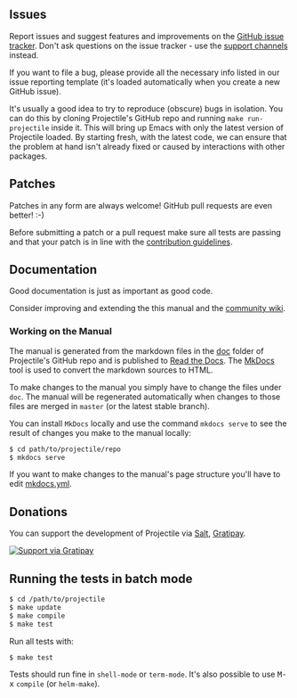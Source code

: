 ## Issues

Report issues and suggest features and improvements on the
[GitHub issue tracker](https://github.com/bbatsov/projectile/issues). Don't ask
questions on the issue tracker - use the [support channels](support.md) instead.

If you want to file a bug, please provide all the necessary info listed in
our issue reporting template (it's loaded automatically when you create a
new GitHub issue).

It's usually a good idea to try to reproduce (obscure) bugs in isolation. You
can do this by cloning Projectile's GitHub repo and running `make run-projectile` inside
it.  This will bring up Emacs with only the latest version of Projectile loaded. By
starting fresh, with the latest code, we can ensure that the problem at hand
isn't already fixed or caused by interactions with other packages.

## Patches

Patches in any form are always welcome! GitHub pull requests are even better! :-)

Before submitting a patch or a pull request make sure all tests are
passing and that your patch is in line with the [contribution
guidelines](https://github.com/bbatsov/projectile/blob/master/CONTRIBUTING.md).

## Documentation

Good documentation is just as important as good code.

Consider improving and extending the
this manual and the
[community wiki](https://github.com/bbatsov/projectile/wiki).

### Working on the Manual

The manual is generated from the markdown files in the
[doc](https://github.com/bbatsov/projectile/tree/master/doc) folder of Projectile's
GitHub repo and is published to [Read the Docs](readthedocs.org). The
[MkDocs](http://www.mkdocs.org/) tool is used to convert the markdown sources to
HTML.

To make changes to the manual you simply have to change the files under
`doc`. The manual will be regenerated automatically when changes to those files
are merged in `master` (or the latest stable branch).

You can install `MkDocs` locally and use the command `mkdocs serve` to see the
result of changes you make to the manual locally:

```sh
$ cd path/to/projectile/repo
$ mkdocs serve
```

If you want to make changes to the manual's page structure you'll have to edit
[mkdocs.yml](https://github.com/bbatsov/projectile/blob/master/mkdocs.yml).

## Donations

You can support the development of Projectile via
[Salt](https://salt.bountysource.com/teams/projectile),
[Gratipay](https://www.gratipay.com/projectile).

[![Support via Gratipay](https://cdn.rawgit.com/gratipay/gratipay-badge/2.1.3/dist/gratipay.png)](https://gratipay.com/projectile)

## Running the tests in batch mode

```sh
$ cd /path/to/projectile
$ make update
$ make compile
$ make test
```

Run all tests with:

```sh
$ make test
```

Tests should run fine in `shell-mode` or `term-mode`. It's also possible to use <kbd>M-x</kbd> `compile` (or `helm-make`).
